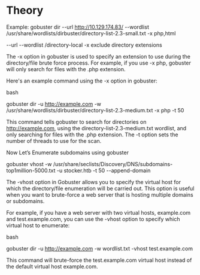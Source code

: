 # Theory

Example: gobuster dir --url http://10.129.174.83/ --wordlist /usr/share/wordlists/dirbuster/directory-list-2.3-small.txt -x php,html

\--url --wordlist /directory-local -x exclude directory extensions

The -x option in gobuster is used to specify an extension to use during the directory/file brute force process. For example, if you use -x php, gobuster will only search for files with the .php extension.

Here's an example command using the -x option in gobuster:

bash

gobuster dir -u http://example.com -w /usr/share/wordlists/dirbuster/directory-list-2.3-medium.txt -x php -t 50

This command tells gobuster to search for directories on http://example.com, using the directory-list-2.3-medium.txt wordlist, and only searching for files with the .php extension. The -t option sets the number of threads to use for the scan.

Now Let’s Enumerate subdomains using gobuster

gobuster vhost -w /usr/share/seclists/Discovery/DNS/subdomains-top1million-5000.txt -u stocker.htb -t 50 --append-domain

The -vhost option in Gobuster allows you to specify the virtual host for which the directory/file enumeration will be carried out. This option is useful when you want to brute-force a web server that is hosting multiple domains or subdomains.

For example, if you have a web server with two virtual hosts, example.com and test.example.com, you can use the -vhost option to specify which virtual host to enumerate:

bash

gobuster dir -u http://example.com -w wordlist.txt -vhost test.example.com

This command will brute-force the test.example.com virtual host instead of the default virtual host example.com.
